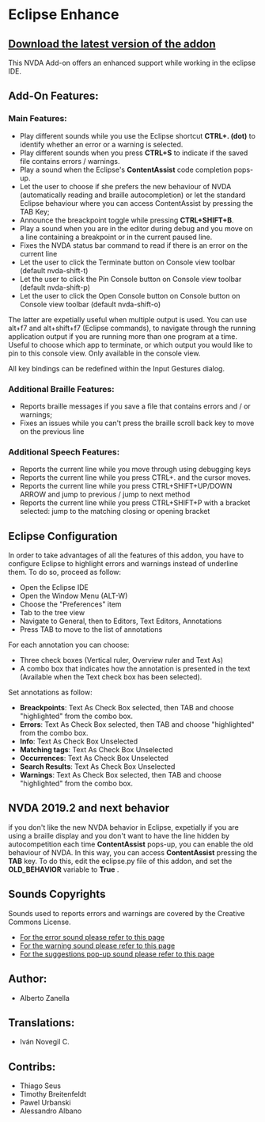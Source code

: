 # Eclipse Enhance

## [Download the latest version of the addon](https://github.com/albzan/eclipse-nvda/releases/download/2024.1/eclipseEnhance-2024.1.nvda-addon)

This NVDA Add-on offers an enhanced support while working in the eclipse IDE.

## Add-On Features:
### Main Features:
* Play different sounds while you use the Eclipse shortcut **CTRL+. (dot)** to identify whether an error or a warning is selected.
* Play different sounds when you press **CTRL+S** to indicate if the saved file contains errors / warnings.
* Play a sound when the Eclipse's **ContentAssist** code completion pops-up. 
* Let the user to choose if she prefers the new behaviour of NVDA (automatically reading and braille autocompletion) or let the standard Eclipse behaviour where you can access ContentAssist by pressing the TAB Key;
* Announce the breackpoint toggle while pressing **CTRL+SHIFT+B**.
* Play a sound when you are in the editor during debug and you move on a line containing a breakpoint or in the current paused line.
* Fixes the NVDA status bar command to read if there is an error on the current line
* Let the user to click the Terminate button on Console view toolbar (default nvda-shift-t)
* Let the user to click the Pin Console button on Console view toolbar (default nvda-shift-p)
* Let the user to click the Open Console button on Console button on Console view toolbar (default nvda-shift-o)

The latter are expetially useful when multiple output is used. You can use alt+f7 and alt+shift+f7 (Eclipse commands), to navigate through the running application output if you are running more than one program at a time. Useful to choose which app to terminate, or which output you would like to pin to this console view. Only available in the console view.

All key bindings can be redefined within the Input Gestures dialog.

### Additional Braille Features:
* Reports braille messages if you save a file that contains errors and / or warnings;
* Fixes an issues while you can't press the braille scroll back key to move on the previous line

### Additional Speech Features:
* Reports the current line while you move through using debugging keys
* Reports the current line while you press CTRL+. and the cursor moves.
* Reports the current line while you press CTRL+SHIFT+UP/DOWN ARROW and jump to previous / jump to next method
* Reports the current line while you press CTRL+SHIFT+P with a bracket selected: jump to the matching closing or opening bracket

## Eclipse Configuration
In order to take advantages of all the features of this addon, you have to configure Eclipse to highlight errors and warnings instead of underline them.
To do so, proceed as follow:
* Open the Eclipse IDE
* Open the Window Menu (ALT-W)
* Choose the "Preferences" item
* Tab to the tree view
* Navigate to General, then to Editors, Text Editors, Annotations
* Press TAB to move to the list of annotations

For each annotation you can choose:
* Three check boxes (Vertical ruler, Overview ruler and Text As)
* A combo box that indicates how the annotation is presented in the text (Available when the Text check box has been selected).

Set annotations as follow:

* **Breackpoints**: Text As Check Box selected, then TAB and choose "highlighted" from the combo box.
* **Errors**: Text As Check Box selected, then TAB and choose "highlighted" from the combo box.
* **Info**: Text As Check Box Unselected
* **Matching tags**: Text As Check Box Unselected
* **Occurrences**: Text As Check Box Unselected
* **Search Results**: Text As Check Box Unselected
* **Warnings**: Text As Check Box selected, then TAB and choose "highlighted" from the combo box.

## NVDA 2019.2 and next behavior
if you don't like the new NVDA behavior in Eclipse, expetially if you are using a braille display and you don't want to have the line hidden by autocompetition each time **ContentAssist** pops-up, you can enable the old behaviour of NVDA.
In this way, you can access **ContentAssist** pressing the **TAB** key.
To do this, edit the eclipse.py file of this addon, and set the **OLD_BEHAVIOR** variable to **True** . 

## Sounds Copyrights
Sounds used to reports errors and warnings are covered by the Creative Commons License.
* [For the error sound please refer to this page](https://www.freesound.org/people/Autistic%20Lucario/sounds/142608/)
* [For the warning sound please refer to this page](https://www.freesound.org/people/ecfike/sounds/135125/)
* [For the suggestions pop-up sound please refer to this page](https://freesound.org/people/debsound/sounds/320549/)

## Author:
* Alberto Zanella

## Translations:
* Iván Novegil C.

## Contribs:
* Thiago Seus
* Timothy Breitenfeldt
* Pawel Urbanski
* Alessandro Albano

